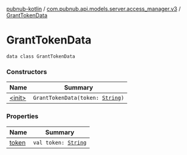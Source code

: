 [pubnub-kotlin](../../index.md) / [com.pubnub.api.models.server.access_manager.v3](../index.md) / [GrantTokenData](./index.md)

# GrantTokenData

`data class GrantTokenData`

### Constructors

| Name | Summary |
|---|---|
| [&lt;init&gt;](-init-.md) | `GrantTokenData(token: `[`String`](https://kotlinlang.org/api/latest/jvm/stdlib/kotlin/-string/index.html)`)` |

### Properties

| Name | Summary |
|---|---|
| [token](token.md) | `val token: `[`String`](https://kotlinlang.org/api/latest/jvm/stdlib/kotlin/-string/index.html) |
